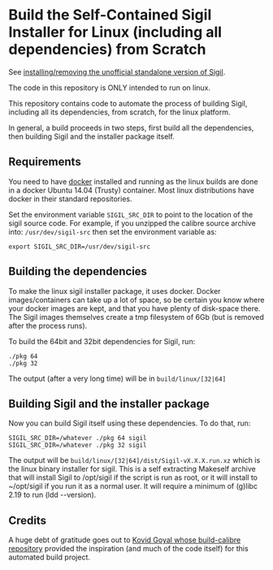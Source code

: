 Build the Self-Contained Sigil Installer for Linux (including all dependencies) from Scratch
============================================================================================

See [installing/removing the unofficial standalone version of Sigil](./INSTALL.md).

The code in this repository is ONLY intended to run on linux.

This repository contains code to automate the process of building Sigil,
including all its dependencies, from scratch, for the linux platform.

In general, a build proceeds in two steps, first build all the dependencies, then
building Sigil and the installer package itself.

Requirements
---------------

You need to have [docker](https://www.docker.com/) installed and running as the linux builds are done in a docker Ubuntu 14.04 (Trusty) container. Most linux distributions have docker in their standard repositories.

Set the environment variable `SIGIL_SRC_DIR` to point to the location of
the sigil source code. For example, if you unzipped the calibre source archive into: `/usr/dev/sigil-src` then set the environment variable as:

```
export SIGIL_SRC_DIR=/usr/dev/sigil-src
```

Building the dependencies
----------------------------

To make the linux sigil installer package, it uses docker. Docker images/containers can take up a lot of space, so be certain you know where your docker images are kept, and that you have plenty of disk-space there. The Sigil images themselves create a tmp filesystem of 6Gb (but is removed after the process runs).

To build the 64bit and 32bit dependencies for Sigil, run:

```
./pkg 64
./pkg 32
```

The output (after a very long time) will be in `build/linux/[32|64]`

Building Sigil and the installer package
------------------------------------------

Now you can build Sigil itself using these dependencies. To do that, run:

```
SIGIL_SRC_DIR=/whatever ./pkg 64 sigil
SIGIL_SRC_DIR=/whatever ./pkg 32 sigil
```

The output will be `build/linux/[32|64]/dist/Sigil-vX.X.X.run.xz` which is the linux
binary installer for sigil. This is a self extracting Makeself archive that will install Sigil to /opt/sigil if the script is run as root, or it will install to ~/opt/sigil if you run it as a normal user. It will require a minimum of (g)libc 2.19 to run (ldd --version).

Credits
---------

A huge debt of gratitude goes out to [Kovid Goyal whose build-calibre repository](https://github.com/kovidgoyal/build-calibre) provided the inspiration (and much of the code itself) for this automated build project.
